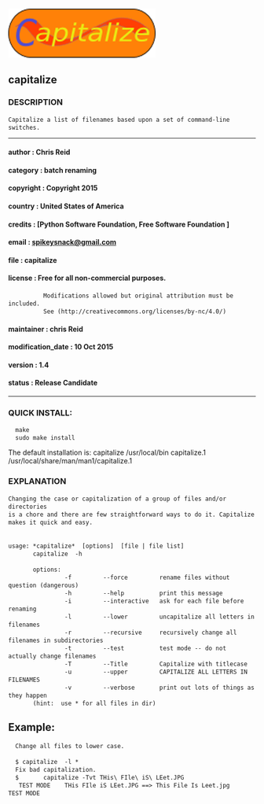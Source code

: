 ﻿![capitalize](doc/capitalize.png?raw=true  "capitalize")

## capitalize

### DESCRIPTION
    Capitalize a list of filenames based upon a set of command-line switches.


-----------------------------------------
#### author      : Chris Reid
#### category    : batch renaming
#### copyright   : Copyright 2015
#### country     : United States of America
#### credits     : [Python Software Foundation, Free Software Foundation ]
#### email       : spikeysnack@gmail.com
#### file        : capitalize
#### license     : Free for all non-commercial purposes. 
              Modifications allowed but original attribution must be included. 
              See (http://creativecommons.org/licenses/by-nc/4.0/)
#### maintainer  : chris Reid
#### modification_date : 10 Oct 2015
#### version     : 1.4
#### status      : Release Candidate
-----------------------------------------

### QUICK INSTALL:
      make
      sudo make install
The default installation is: 
    capitalize          /usr/local/bin
    capitalize.1        /usr/local/share/man/man1/capitalize.1
    
### EXPLANATION 

	Changing the case or capitalization of a group of files and/or directories
	is a chore and there are few straightforward ways to do it. Capitalize makes it quick and easy.    


    usage: *capitalize*  [options]  [file | file list]
           capitalize  -h 
   
           options:  
                    -f         --force         rename files without question (dangerous)
                    -h         --help          print this message
                    -i         --interactive   ask for each file before renaming
                    -l         --lower         uncapitalize all letters in filenames
                    -r         --recursive     recursively change all filenames in subdirectories
                    -t         --test          test mode -- do not actually change filenames 
                    -T         --Title         Capitalize with titlecase
                    -u         --upper         CAPITALIZE ALL LETTERS IN FILENAMES
                    -v         --verbose       print out lots of things as they happen 
           (hint:  use * for all files in dir)
## Example:  
	  Change all files to lower case.

	  $ capitalize  -l *
	  Fix bad capitalization.
	  $ 	  capitalize -Tvt THis\ FIle\ iS\ LEet.JPG 
	   TEST MODE    THis FIle iS LEet.JPG ==> This File Is Leet.jpg 	TEST MODE




  
